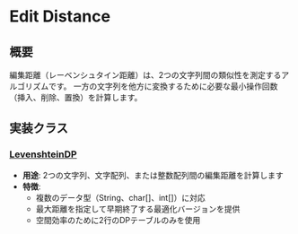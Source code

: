 # Edit Distance

## 概要

編集距離（レーベンシュタイン距離）は、2つの文字列間の類似性を測定するアルゴリズムです。
一方の文字列を他方に変換するために必要な最小操作回数（挿入、削除、置換）を計算します。

## 実装クラス

### [LevenshteinDP](src/LevenshteinDP.java)

- **用途**: 2つの文字列、文字配列、または整数配列間の編集距離を計算します
- **特徴**:
	- 複数のデータ型（String、char[]、int[]）に対応
	- 最大距離を指定して早期終了する最適化バージョンを提供
	- 空間効率のために2行のDPテーブルのみを使用
